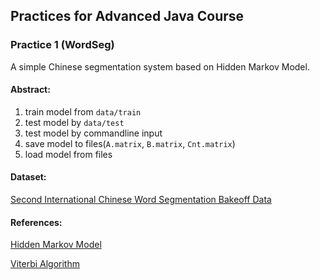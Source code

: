 ## Practices for Advanced Java Course

### Practice 1 (WordSeg)

A simple Chinese segmentation system based on Hidden Markov Model.

#### Abstract:
1. train model from `data/train`
2. test model by `data/test`
3. test model by commandline input
4. save model to files(`A.matrix`, `B.matrix`, `Cnt.matrix`)
5. load model from files

#### Dataset:

[Second International Chinese Word Segmentation Bakeoff 
Data](http://sighan.cs.uchicago.edu/bakeoff2005/)

#### References:

[Hidden Markov Model](https://en.wikipedia.org/wiki/Hidden_Markov_model)

[Viterbi Algorithm](https://en.wikipedia.org/wiki/Viterbi_algorithm)